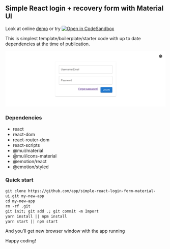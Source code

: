 ## Simple React login + recovery form with Material UI  
Look at online <a href="https://react-mui-login-form.signapi.art/login">demo</a> or try
[![Open in CodeSandbox](https://img.shields.io/badge/Open%20in-CodeSandbox-blue?style=flat-square&logo=codesandbox)](https://githubbox.com/app/simple-react-login-form-material-ui)

This is simplest template/boilerplate/starter code with up to date dependencies at the time of publication.  
<p align="center">
   <a href="https://react-mui-login-form.signapi.art/login">
   <img src="https://raw.githubusercontent.com/app/simple-react-login-form-material-ui/main/demo-screen.jpg" alt="demo screen"/>
   </a>
</p>

### Dependencies  
- react  
- react-dom  
- react-router-dom  
- react-scripts  
- @mui/material  
- @mui/icons-material  
- @emotion/react  
- @emotion/styled  

### Quick start  

```
git clone https://github.com/app/simple-react-login-form-material-ui.git my-new-app
cd my-new-app
rm -rf .git
git init; git add .; git commit -m Import
yarn install || npm install
yarn start || npm start
```

And you'll get new browser window with the app running  

Happy coding!  
